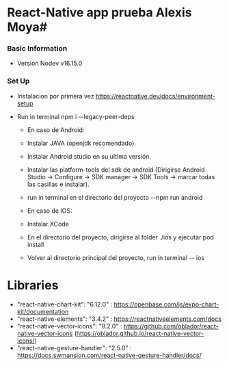 # React-Native app prueba Alexis Moya#

### Basic Information ###

* Version Nodev v16.15.0

### Set Up ###

* Instalacion por primera vez https://reactnative.dev/docs/environment-setup

* Run in terminal npm i --legacy-peer-deps

    * En caso de Android: 
    * Instalar JAVA (openjdk recomendado).
    * Instalar Android studio en su ultima versión.
    * Instalar las platform-tools del sdk de android (Dirigirse Android Studio -> Configure -> SDK manager -> SDK Tools -> marcar todas las casillas e instalar).
    *  run in terminal en el directorio del proyecto --npm run android
  
    * En caso de IOS:  
    * Instalar XCode
	* En el directorio del proyecto, dirigirse al folder ./ios y ejecutar pod install
    * Volver al directorio principal del proyecto, run in terminal -- ios

# Libraries
* "react-native-chart-kit": "6.12.0" : https://openbase.com/js/expo-chart-kit/documentation
* "react-native-elements": "3.4.2" : https://reactnativeelements.com/docs
* "react-native-vector-icons": "9.2.0" : https://github.com/oblador/react-native-vector-icons (https://oblador.github.io/react-native-vector-icons/)
* "react-native-gesture-handler": "2.5.0" : https://docs.swmansion.com/react-native-gesture-handler/docs/
